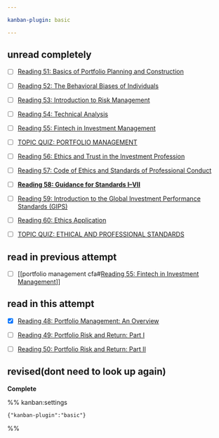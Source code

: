```yaml
---

kanban-plugin: basic

---
```


## unread completely

- [ ] [Reading 51: Basics of Portfolio Planning and Construction](zotero://open-pdf/0_X5F7WATF/65)
- [ ] [Reading 52: The Behavioral Biases of Individuals](zotero://open-pdf/0_X5F7WATF/76)
- [ ] [Reading 53: Introduction to Risk Management](zotero://open-pdf/0_X5F7WATF/89)
- [ ] [Reading 54: Technical Analysis](zotero://open-pdf/0_X5F7WATF/99)
- [ ] [Reading 55: Fintech in Investment Management](zotero://open-pdf/0_X5F7WATF/114)
- [ ] [TOPIC QUIZ: PORTFOLIO MANAGEMENT](zotero://open-pdf/0_X5F7WATF/121)
- [ ] [Reading 56: Ethics and Trust in the Investment Profession](zotero://open-pdf/0_X5F7WATF/122)
- [ ] [Reading 57: Code of Ethics and Standards of Professional Conduct](zotero://open-pdf/0_X5F7WATF/129)
- [ ] [**Reading 58: Guidance for Standards I–VII**](zotero://open-pdf/0_X5F7WATF/135)
- [ ] [Reading 59: Introduction to the Global Investment Performance Standards (GIPS)](zotero://open-pdf/0_X5F7WATF/162)
- [ ] [Reading 60: Ethics Application](zotero://open-pdf/0_X5F7WATF/167)
- [ ] [TOPIC QUIZ: ETHICAL AND PROFESSIONAL STANDARDS](zotero://open-pdf/0_X5F7WATF/177)


## read in previous attempt

- [ ] [[portfolio management cfa#[Reading 55: Fintech in Investment Management](zotero://open-pdf/0_X5F7WATF/114)]]


## read in this attempt

- [x] [Reading 48: Portfolio Management: An Overview](zotero://open-pdf/0_X5F7WATF/11)
- [ ] [Reading 49: Portfolio Risk and Return: Part I](zotero://open-pdf/0_X5F7WATF/22)
- [ ] [Reading 50: Portfolio Risk and Return: Part II](zotero://open-pdf/0_X5F7WATF/43)


## revised(dont need to look up again)

**Complete**




%% kanban:settings
```
{"kanban-plugin":"basic"}
```
%%